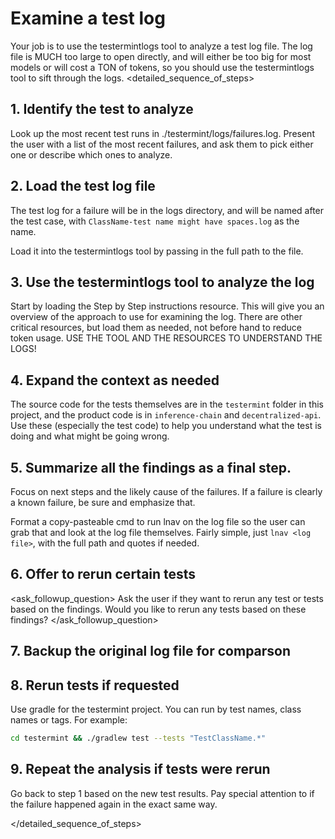 # Examine a test log
Your job is to use the testermintlogs tool to analyze a test log file. The log file is MUCH too large to open directly, and will either be too big for most models
or will cost a TON of tokens, so you should use the testermintlogs tool to sift through the logs.
<detailed_sequence_of_steps>
## 1. Identify the test to analyze
Look up the most recent test runs in ./testermint/logs/failures.log.
Present the user with a list of the most recent failures, and ask them to pick either one or describe which ones to analyze.
## 2. Load the test log file
The test log for a failure will be in the logs directory, and will be named after the test case, with `ClassName-test name might have spaces.log` as the name.

Load it into the testermintlogs tool by passing in the full path to the file.
## 3. Use the testermintlogs tool to analyze the log
Start by loading the Step by Step instructions resource. This will give you an overview of the approach to use for examining the log. There are other critical resources, but load them as needed, not before hand to reduce token usage. USE THE TOOL AND THE RESOURCES TO UNDERSTAND THE LOGS!

## 4. Expand the context as needed
The source code for the tests themselves are in the `testermint` folder in this project, and the product code is in `inference-chain` and `decentralized-api`. Use these (especially the test code) to help you understand what the test is doing and what might be going wrong.

## 5. Summarize all the findings as a final step.
Focus on next steps and the likely cause of the failures. If a failure is clearly a known failure, be sure and emphasize that.

Format a copy-pasteable cmd to run lnav on the log file so the user can grab that and look at the log file themselves.
Fairly simple, just `lnav <log file>`, with the full path and quotes if needed.

## 6. Offer to rerun certain tests
<ask_followup_question>
Ask the user if they want to rerun any test or tests based on the findings.
<question>Would you like to rerun any tests based on these findings?</question>
</ask_followup_question>

## 7. Backup the original log file for comparson

## 8. Rerun tests if requested
Use gradle for the testermint project. You can run by test names, class names or tags. For example:
```bash
cd testermint && ./gradlew test --tests "TestClassName.*"
```

## 9. Repeat the analysis if tests were rerun
Go back to step 1 based on the new test results. Pay special attention to if the failure happened again in the exact same way.

</detailed_sequence_of_steps>

